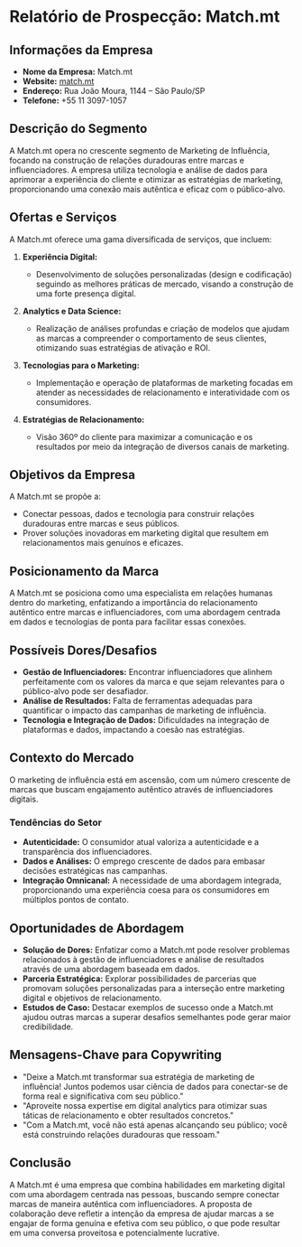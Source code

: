 # Relatório de Prospecção: Match.mt

## Informações da Empresa
- **Nome da Empresa:** Match.mt
- **Website:** [match.mt](http://www.match.mt/)
- **Endereço:** Rua João Moura, 1144 – São Paulo/SP
- **Telefone:** +55 11 3097-1057

## Descrição do Segmento
A Match.mt opera no crescente segmento de Marketing de Influência, focando na construção de relações duradouras entre marcas e influenciadores. A empresa utiliza tecnologia e análise de dados para aprimorar a experiência do cliente e otimizar as estratégias de marketing, proporcionando uma conexão mais autêntica e eficaz com o público-alvo.

## Ofertas e Serviços
A Match.mt oferece uma gama diversificada de serviços, que incluem:

1. **Experiência Digital:**
   - Desenvolvimento de soluções personalizadas (design e codificação) seguindo as melhores práticas de mercado, visando a construção de uma forte presença digital.
   
2. **Analytics e Data Science:**
   - Realização de análises profundas e criação de modelos que ajudam as marcas a compreender o comportamento de seus clientes, otimizando suas estratégias de ativação e ROI.
   
3. **Tecnologias para o Marketing:**
   - Implementação e operação de plataformas de marketing focadas em atender as necessidades de relacionamento e interatividade com os consumidores.
   
4. **Estratégias de Relacionamento:**
   - Visão 360º do cliente para maximizar a comunicação e os resultados por meio da integração de diversos canais de marketing.

## Objetivos da Empresa
A Match.mt se propõe a:
- Conectar pessoas, dados e tecnologia para construir relações duradouras entre marcas e seus públicos.
- Prover soluções inovadoras em marketing digital que resultem em relacionamentos mais genuínos e eficazes.

## Posicionamento da Marca
A Match.mt se posiciona como uma especialista em relações humanas dentro do marketing, enfatizando a importância do relacionamento autêntico entre marcas e influenciadores, com uma abordagem centrada em dados e tecnologias de ponta para facilitar essas conexões.

## Possíveis Dores/Desafios
- **Gestão de Influenciadores:** Encontrar influenciadores que alinhem perfeitamente com os valores da marca e que sejam relevantes para o público-alvo pode ser desafiador.
- **Análise de Resultados:** Falta de ferramentas adequadas para quantificar o impacto das campanhas de marketing de influência.
- **Tecnologia e Integração de Dados:** Dificuldades na integração de plataformas e dados, impactando a coesão nas estratégias.

## Contexto do Mercado
O marketing de influência está em ascensão, com um número crescente de marcas que buscam engajamento autêntico através de influenciadores digitais. 

### Tendências do Setor
- **Autenticidade:** O consumidor atual valoriza a autenticidade e a transparência dos influenciadores.
- **Dados e Análises:** O emprego crescente de dados para embasar decisões estratégicas nas campanhas.
- **Integração Omnicanal:** A necessidade de uma abordagem integrada, proporcionando uma experiência coesa para os consumidores em múltiplos pontos de contato.

## Oportunidades de Abordagem
- **Solução de Dores:** Enfatizar como a Match.mt pode resolver problemas relacionados à gestão de influenciadores e análise de resultados através de uma abordagem baseada em dados.
- **Parceria Estratégica:** Explorar possibilidades de parcerias que promovam soluções personalizadas para a interseção entre marketing digital e objetivos de relacionamento.
- **Estudos de Caso:** Destacar exemplos de sucesso onde a Match.mt ajudou outras marcas a superar desafios semelhantes pode gerar maior credibilidade.

## Mensagens-Chave para Copywriting
- "Deixe a Match.mt transformar sua estratégia de marketing de influência! Juntos podemos usar ciência de dados para conectar-se de forma real e significativa com seu público."
- "Aproveite nossa expertise em digital analytics para otimizar suas táticas de relacionamento e obter resultados concretos."
- "Com a Match.mt, você não está apenas alcançando seu público; você está construindo relações duradouras que ressoam."

## Conclusão
A Match.mt é uma empresa que combina habilidades em marketing digital com uma abordagem centrada nas pessoas, buscando sempre conectar marcas de maneira autêntica com influenciadores. A proposta de colaboração deve refletir a intenção da empresa de ajudar marcas a se engajar de forma genuína e efetiva com seu público, o que pode resultar em uma conversa proveitosa e potencialmente lucrative.